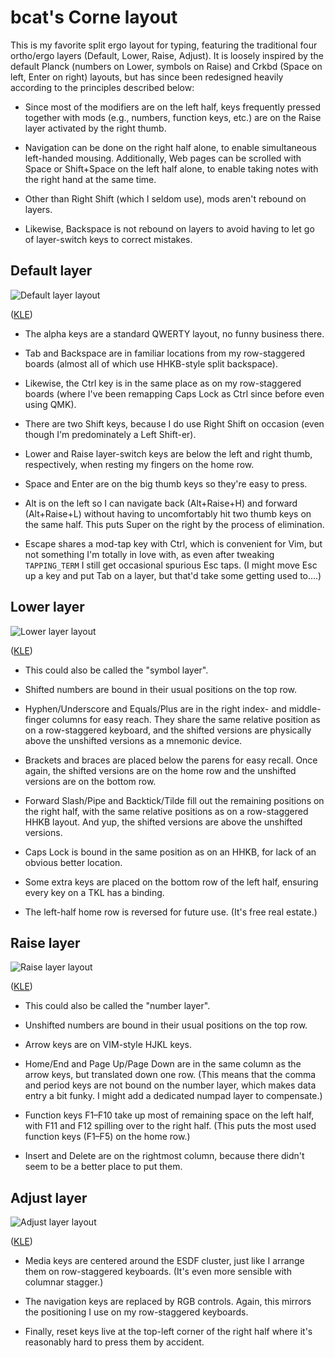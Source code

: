 # bcat's Corne layout

This is my favorite split ergo layout for typing, featuring the traditional
four ortho/ergo layers (Default, Lower, Raise, Adjust). It is loosely inspired
by the default Planck (numbers on Lower, symbols on Raise) and Crkbd (Space on
left, Enter on right) layouts, but has since been redesigned heavily according
to the principles described below:

* Since most of the modifiers are on the left half, keys frequently pressed
together with mods (e.g., numbers, function keys, etc.) are on the Raise layer
activated by the right thumb.

* Navigation can be done on the right half alone, to enable simultaneous
left-handed mousing. Additionally, Web pages can be scrolled with Space or
Shift+Space on the left half alone, to enable taking notes with the right hand
at the same time.

* Other than Right Shift (which I seldom use), mods aren't rebound on layers.

* Likewise, Backspace is not rebound on layers to avoid having to let go of
layer-switch keys to correct mistakes.

## Default layer

![Default layer layout](https://i.imgur.com/s1LDlSQ.png)

([KLE](http://www.keyboard-layout-editor.com/#/gists/08d9827d916662a9414f48805aa895a5))

* The alpha keys are a standard QWERTY layout, no funny business there.

* Tab and Backspace are in familiar locations from my row-staggered boards
(almost all of which use HHKB-style split backspace).

* Likewise, the Ctrl key is in the same place as on my row-staggered boards
(where I've been remapping Caps Lock as Ctrl since before even using QMK).

* There are two Shift keys, because I do use Right Shift on occasion (even
though I'm predominately a Left Shift-er).

* Lower and Raise layer-switch keys are below the left and right thumb,
respectively, when resting my fingers on the home row.

* Space and Enter are on the big thumb keys so they're easy to press.

* Alt is on the left so I can navigate back (Alt+Raise+H) and forward
(Alt+Raise+L) without having to uncomfortably hit two thumb keys on the same
half. This puts Super on the right by the process of elimination.

* Escape shares a mod-tap key with Ctrl, which is convenient for Vim, but not
something I'm totally in love with, as even after tweaking `TAPPING_TERM` I
still get occasional spurious Esc taps. (I might move Esc up a key and put Tab
on a layer, but that'd take some getting used to....)

## Lower layer

![Lower layer layout](https://i.imgur.com/rDlSmrA.png)

([KLE](http://www.keyboard-layout-editor.com/#/gists/c3fba5eaa2cd70fdfbdbc0f9e34d3bc0))

* This could also be called the "symbol layer".

* Shifted numbers are bound in their usual positions on the top row.

* Hyphen/Underscore and Equals/Plus are in the right index- and middle-finger
columns for easy reach. They share the same relative position as on a
row-staggered keyboard, and the shifted versions are physically above the
unshifted versions as a mnemonic device.

* Brackets and braces are placed below the parens for easy recall. Once again,
the shifted versions are on the home row and the unshifted versions are on the
bottom row.

* Forward Slash/Pipe and Backtick/Tilde fill out the remaining positions on the
right half, with the same relative positions as on a row-staggered HHKB layout.
And yup, the shifted versions are above the unshifted versions.

* Caps Lock is bound in the same position as on an HHKB, for lack of an obvious
better location.

* Some extra keys are placed on the bottom row of the left half, ensuring every
key on a TKL has a binding.

* The left-half home row is reversed for future use. (It's free real estate.)

## Raise layer

![Raise layer layout](https://i.imgur.com/cVoKygg.png)

([KLE](http://www.keyboard-layout-editor.com/#/gists/08b44355d4ca85d294bad9e2821f91d7))

* This could also be called the "number layer".

* Unshifted numbers are bound in their usual positions on the top row.

* Arrow keys are on VIM-style HJKL keys.

* Home/End and Page Up/Page Down are in the same column as the arrow keys, but
translated down one row. (This means that the comma and period keys are not
bound on the number layer, which makes data entry a bit funky. I might add a
dedicated numpad layer to compensate.)

* Function keys F1–F10 take up most of remaining space on the left half, with
F11 and F12 spilling over to the right half. (This puts the most used function
keys (F1–F5) on the home row.)

* Insert and Delete are on the rightmost column, because there didn't seem to
be a better place to put them.

## Adjust layer

![Adjust layer layout](https://i.imgur.com/LEHM4DU.png)

([KLE](http://www.keyboard-layout-editor.com/#/gists/77e7572e077b36a23eb2086017e16fee))

* Media keys are centered around the ESDF cluster, just like I arrange them on
row-staggered keyboards. (It's even more sensible with columnar stagger.)

* The navigation keys are replaced by RGB controls. Again, this mirrors the
positioning I use on my row-staggered keyboards.

* Finally, reset keys live at the top-left corner of the right half where it's
reasonably hard to press them by accident.
